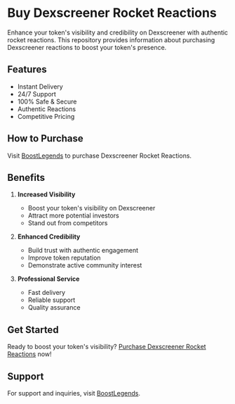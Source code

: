 
# Buy Dexscreener Rocket Reactions

Enhance your token's visibility and credibility on Dexscreener with authentic rocket reactions. This repository provides information about purchasing Dexscreener reactions to boost your token's presence.

## Features

- Instant Delivery
- 24/7 Support
- 100% Safe & Secure
- Authentic Reactions
- Competitive Pricing

## How to Purchase

Visit [BoostLegends](https://boostlegends.com/buy-dexscreener-reactions) to purchase Dexscreener Rocket Reactions.

## Benefits

1. **Increased Visibility**
   - Boost your token's visibility on Dexscreener
   - Attract more potential investors
   - Stand out from competitors

2. **Enhanced Credibility**
   - Build trust with authentic engagement
   - Improve token reputation
   - Demonstrate active community interest

3. **Professional Service**
   - Fast delivery
   - Reliable support
   - Quality assurance

## Get Started

Ready to boost your token's visibility? [Purchase Dexscreener Rocket Reactions](https://boostlegends.com/buy-dexscreener-reactions) now!

## Support

For support and inquiries, visit [BoostLegends](https://boostlegends.com/buy-dexscreener-reactions).

